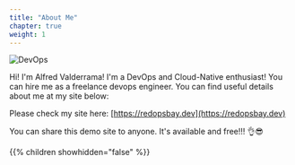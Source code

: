 ```yaml
---
title: "About Me"
chapter: true
weight: 1
---
```


![DevOps](/images/alfred.jpg?width=20pc)


Hi! I'm Alfred Valderrama! I'm a DevOps and Cloud-Native enthusiast! You can hire me as a freelance devops engineer. You can find useful details about me at my site below:


Please check my site here: [https://redopsbay.dev](https://redopsbay.dev)


You can share this demo site to anyone. It's available and free!!! 👌😎

{{% children showhidden="false" %}}
